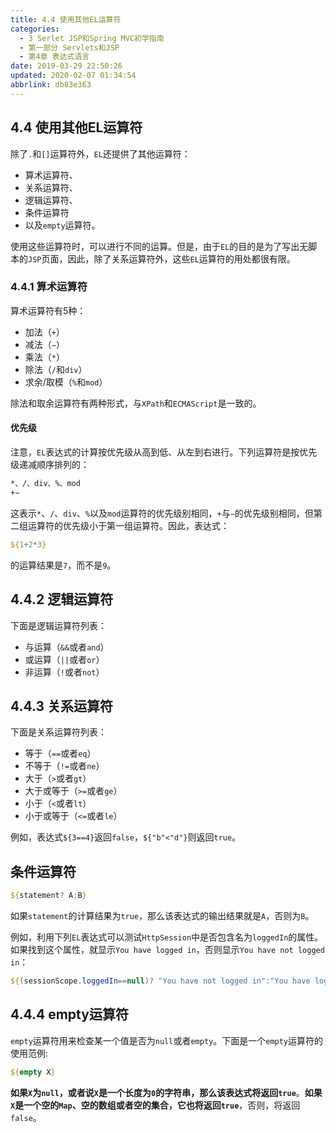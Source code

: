 ```yaml
---
title: 4.4 使用其他EL运算符
categories: 
  - 3 Serlet JSP和Spring MVC初学指南
  - 第一部分 Servlets和JSP
  - 第4章 表达式语言
date: 2019-03-29 22:50:26
updated: 2020-02-07 01:34:54
abbrlink: db83e363
---
```

## 4.4 使用其他EL运算符 ##
除了`.`和`[]`运算符外，`EL`还提供了其他运算符：
- 算术运算符、
- 关系运算符、
- 逻辑运算符、
- 条件运算符
- 以及`empty`运算符。

使用这些运算符时，可以进行不同的运算。但是，由于`EL`的目的是为了写出无脚本的`JSP`页面，因此，除了关系运算符外，这些`EL`运算符的用处都很有限。
### 4.4.1 算术运算符 ###
算术运算符有5种：
- 加法（`+`）
- 减法（`−`）
- 乘法（`*`）
- 除法（`/`和`div`）
- 求余/取模（`%`和`mod`）

除法和取余运算符有两种形式，与`XPath`和`ECMAScript`是一致的。
#### 优先级 ####
注意，`EL`表达式的计算按优先级从高到低、从左到右进行。下列运算符是按优先级递减顺序排列的：
```jsp
*、/、div、%、mod
+−
```
这表示`*`、`/`、`div`、`%`以及`mod`运算符的优先级别相同，`+`与`−`的优先级别相同，但第二组运算符的优先级小于第一组运算符。因此，表达式：
```jsp
${1+2*3}
```
的运算结果是`7`，而不是`9`。
## 4.4.2 逻辑运算符 ##
下面是逻辑运算符列表：
- 与运算（`&&`或者`and`）
- 或运算（`||`或者`or`）
- 非运算（`!`或者`not`）

## 4.4.3 关系运算符 ##
下面是关系运算符列表：
- 等于（`==`或者`eq`）
- 不等于（`!=`或者`ne`）
- 大于（`>`或者`gt`）
- 大于或等于（`>=`或者`ge`）
- 小于（`<`或者`lt`）
- 小于或等于（`<=`或者`le`）

例如，表达式`${3==4}`返回`false`，`${"b"<"d"}`则返回`true`。

## 条件运算符 ##
```jsp
${statement? A:B}
```
如果`statement`的计算结果为`true`，那么该表达式的输出结果就是`A`，否则为`B`。

例如，利用下列`EL`表达式可以测试`HttpSession`中是否包含名为`loggedIn`的属性。如果找到这个属性，就显示`You have logged in`，否则显示`You have not logged in`：
```jsp
${(sessionScope.loggedIn==null)? "You have not logged in":"You have logged in"}
```
## 4.4.4 empty运算符 ##
`empty`运算符用来检查某一个值是否为`null`或者`empty`。下面是一个`empty`运算符的使用范例:
```jsp
${empty X}
```
**如果`X`为`null`，或者说`X`是一个长度为`0`的字符串，那么该表达式将返回`true`**。**如果`X`是一个空的`Map`、空的数组或者空的集合，它也将返回`true`**，否则，将返回`false`。

